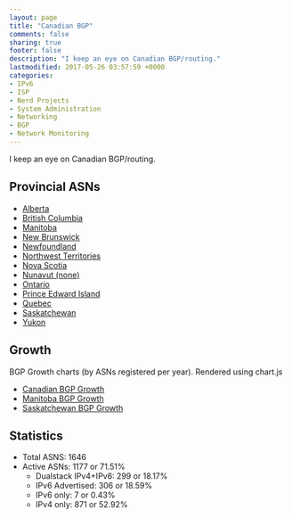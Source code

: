 ```yaml
---
layout: page
title: "Canadian BGP"
comments: false
sharing: true
footer: false
description: "I keep an eye on Canadian BGP/routing."
lastmodified: 2017-05-26 03:57:59 +0000
categories:
- IPv6
- ISP
- Nerd Projects
- System Administration
- Networking
- BGP
- Network Monitoring
---
```

I keep an eye on Canadian BGP/routing.

## Provincial ASNs

* [Alberta](/bgp/ab/)
* [British Columbia](/bgp/bc/)
* [Manitoba](/bgp/mb/)
* [New Brunswick](/bgp/nb/)
* [Newfoundland](/bgp/nl/)
* [Northwest Territories](/bgp/nt/)
* [Nova Scotia](/bgp/ns/)
* [Nunavut (none)](/bgp/nu/)
* [Ontario](/bgp/on/)
* [Prince Edward Island](/bgp/pe/)
* [Quebec](/bgp/qc/)
* [Saskatchewan](/bgp/sk/)
* [Yukon](/bgp/yt/)

## Growth

BGP Growth charts (by ASNs registered per year).
Rendered using chart.js

* [Canadian BGP Growth](/bgp/asns/)
* [Manitoba BGP Growth](/bgp/mb/asns/)
* [Saskatchewan BGP Growth](/bgp/sk/asns/)

## Statistics

* Total ASNS: 1646
* Active ASNs: 1177 or 71.51%
  * Dualstack IPv4+IPv6: 299 or 18.17%
  * IPv6 Advertised: 306 or 18.59%
  * IPv6 only: 7 or 0.43%
  * IPv4 only: 871 or 52.92%

